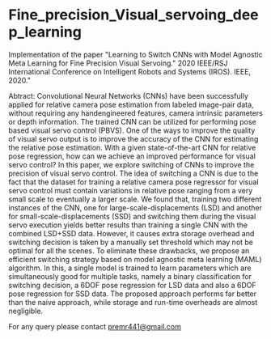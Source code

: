 # Fine_precision_Visual_servoing_deep_learning
Implementation of the paper "Learning to Switch CNNs with Model Agnostic Meta Learning for Fine Precision Visual Servoing." 2020 IEEE/RSJ International Conference on Intelligent Robots and Systems (IROS). IEEE, 2020."

Abtract:
Convolutional Neural Networks (CNNs) have been successfully applied for relative camera pose estimation from labeled image-pair data, without requiring any handengineered features, camera intrinsic parameters or depth information. The trained CNN can be utilized for performing pose based visual servo control (PBVS). One of the ways to improve the quality of visual servo output is to improve the accuracy of the CNN for estimating the relative pose estimation. With a given state-of-the-art CNN for relative pose regression, how can we achieve an improved performance for visual servo control? In this paper, we explore switching of CNNs to improve the precision of visual servo control. The idea of switching a CNN is due to the fact that the dataset for training a relative camera pose regressor for visual servo control must contain variations in relative pose ranging from a very small scale to eventually a larger scale. We found that, training two different instances of the CNN, one for large-scale-displacements (LSD) and another for small-scale-displacements (SSD) and switching them during the visual servo execution yields better results than training a single CNN with the combined LSD+SSD data. However, it causes extra storage overhead and switching decision is taken by a manually set threshold which may not be optimal for all the scenes. To eliminate these drawbacks, we propose an efficient switching strategy based on model agnostic meta learning (MAML) algorithm. In this, a single model is trained to learn parameters which are simultaneously good for multiple tasks, namely a binary classification for switching decision, a 6DOF pose regression for LSD data and also a 6DOF pose regression for SSD data. The proposed approach performs far better than the naive approach, while storage and run-time overheads are almost negligible.

For any query please contact premr441@gmail.com 
